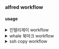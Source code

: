 ### alfred workflow

#### usage
<details>
<summary>인텔리제이 workflow</summary>

##### keyword filter
- keyword : ij
- with space check
- argument optional
- /usr/bin/python3
- with input as argv
```zsh
import os
import sys
import json
from pathlib import Path

USER_HOME = Path.home()
INTELLIJ_META_DIRECTORY = '.idea'
INTELLIJ_META_NAME_FILE = '.idea/.name'
ENCODING = 'utf-8'
PROJECT_ROOT_DIRECTORIES = [
    USER_HOME / 'projects',
]

def convert_to(query):
    return query.strip().lower()

query = convert_to(sys.argv[1] if len(sys.argv) > 1 else '')

def enumerate_project_directories():
    projects = []
    for root_directory in PROJECT_ROOT_DIRECTORIES:
        if not root_directory.exists():
            continue
        
        for item in root_directory.iterdir():
            if item.is_dir() and is_intellij_project(item):
                project_directory = str(item)
                project_name = get_project_name(item)
                projects.append({
                    "projectName": project_name,
                    "projectDirectory": project_directory
                })
    return projects

def is_intellij_project(project_path):
    return (project_path / INTELLIJ_META_DIRECTORY).exists()

def get_project_name(project_path):
    meta_name_file = project_path / INTELLIJ_META_NAME_FILE
    if meta_name_file.exists():
        return meta_name_file.read_text(encoding=ENCODING).strip()
    else:
        return project_path.name

projects = enumerate_project_directories()

# 검색어 필터 적용
filtered_projects = [
    {
        "uid": project["projectName"],
        "title": project["projectName"],
        "arg": project["projectDirectory"]
    }
    for project in projects
    if query in project["projectName"].lower()
]

# 검색 결과가 없으면 프로젝트 이름 기준 정렬 후 상위 5개 출력
if not filtered_projects:
    sorted_projects = sorted(projects, key=lambda p: p["projectName"].lower())[:5]
    filtered_projects = [
        {
            "uid": project["projectName"],
            "title": project["projectName"],
            "arg": project["projectDirectory"]
        }
        for project in sorted_projects
    ]

print(json.dumps({"items": filtered_projects}))

```

##### run script
- /bin/zsh
- with input as argv
```zsh
source ~/.zshrc

# 전달받은 프로젝트 경로를 변수에 저장
project_path="{query}"

echo 1

# 'which idea' 명령어로 IntelliJ IDEA의 실행 파일 경로 찾기
idea_path="/Users/nhn/Library/Application Support/JetBrains/Toolbox/scripts/idea"

echo $idea_path

# idea 명령어 경로가 존재하는지 확인
if [ -z "$idea_path" ]; then
    echo "IntelliJ IDEA의 'idea' 명령어를 찾을 수 없습니다. IntelliJ IDEA가 설치되어 있는지 확인하세요."
    exit 1
fi

# IntelliJ IDEA를 실행 (idea 명령어를 사용)
"$idea_path" "$project_path"
```
</details>

<details>
<summary>whale 북마크 workflow</summary>

#### keyword filter
- argument required
- /usr/bin/python3
- with input as argv
```zsh
import os
import sys
import json
from pathlib import Path

USER_HOME = Path.home()
WHALE_HOME_DIRECTORY = USER_HOME / 'Library' / 'Application Support' / 'Naver' / 'Whale'
WHALE_BOOKMARK_FILE = WHALE_HOME_DIRECTORY / 'Profile 1' / 'Bookmarks'

ENCODING = 'utf-8'
URL = 'url'
FOLDER = 'folder'

def convert_to(query):
    return query.strip().lower()

query = convert_to(sys.argv[1] if len(sys.argv) > 1 else '')

# 북마크 JSON 파일 로드
with open(WHALE_BOOKMARK_FILE, 'r', encoding=ENCODING) as file:
    bookmark_json = json.load(file)

bookmark_bar = bookmark_json.get('roots', {}).get('bookmark_bar', {})

def search(query, element):
    element_type = element.get('type')

    if element_type == URL:
        return search_url(query, element)
    elif element_type == FOLDER:
        return search_folder(query, element)
    else:
        return []

def search_folder(query, element):
    children = element.get('children', [])
    results = []
    for child in children:
        results.extend(search(query, child))
    return results

def search_url(query, element):
    url = element.get('url', '')
    name = element.get('name', '')
    
    is_search_target = not query or (query in url.lower() or query in name.lower())
    
    if is_search_target:
        return [{
            "uid": name,
            "title": name,
            "arg": url
        }]
    return []

filtered_items = search(query, bookmark_bar)

print(json.dumps({"items": filtered_items}, ensure_ascii=False))

```

#### open url
</details>

<details>
<summary>ssh copy workflow</summary>

```json
{
  "common_servers": {
    "common-server1": { "host": "common-server1", "ip": "12.34.56.78" },
    "common-server2": { "host": "common-server2", "ip": "12.34.56.78" }
  },
  "project-group-1": {
    "alpha": ["common-server1"],
    "beta": ["common-server2"],
    "real": {
      "each-server1": { "host": "each-server1", "ip": "12.34.56.789" },
      "each-server2": { "host": "each-server1", "ip": "12.34.56.789" }
    }
  },
  "project-group-2":{
    "dev": {
      "each-server3": { "host": "each-server3", "ip":  "12.34.56.79" },
      "each-server4": { "host": "each-server4", "ip":  "12.34.56.79" }
    },
    "alpha": ["common-server1"],
    "beta": ["common-server2"],
    "real": ["common-server2"]
  }
}
```

#### script filter
- keyword : ssh
- argument optional
- placeholder title : Select Group
- /bin/bash
- with input as {query}
```zsh
python3 /Users/nhn/projects/alfred-workflow/src/ssh/ssh.py ${path_to_json} list_groups {query}
```

#### script filter
- placeholder title : Select phase
- /bin/zsh --no-rcs
```zsh
python3 /Users/nhn/projects/alfred-workflow/src/ssh/ssh.py ${path_to_json} list_phases {query}

```

#### script filter
- placeholder title : Select Server
- /bin/zsh --no-rcs

```zsh
python3 /Users/nhn/projects/alfred-workflow/src/ssh/ssh.py ${path_to_json} list_servers {query}
```

#### run script
- /bin/bash
- with input as {query} 

```zsh
python3 /Users/nhn/projects/alfred-workflow/src/ssh/ssh.py ${path_to_json} connect {query}
```

</details>